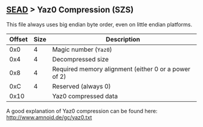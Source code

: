 ## [SEAD](../../formats.md#sead) > Yaz0 Compression (SZS)

This file always uses big endian byte order, even on little endian platforms.

| Offset | Size | Description |
| --- | --- | --- |
| 0x0 | 4 | Magic number (`Yaz0`) |
| 0x4 | 4 | Decompressed size |
| 0x8 | 4 | Required memory alignment (either 0 or a power of 2) |
| 0xC | 4 | Reserved (always 0) |
| 0x10 | | Yaz0 compressed data |

A good explanation of Yaz0 compression can be found here: http://www.amnoid.de/gc/yaz0.txt